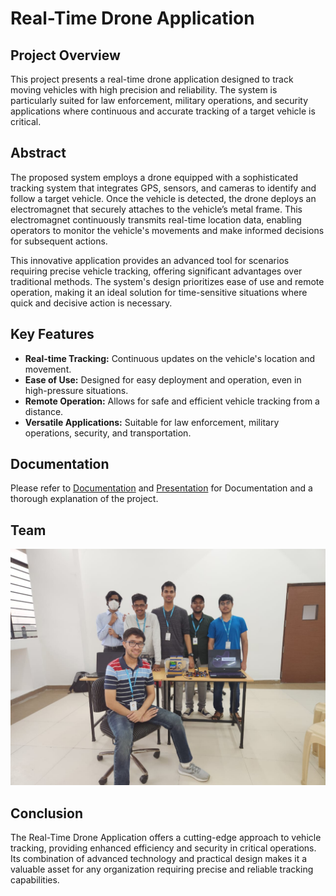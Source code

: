 # Real-Time Drone Application

## Project Overview

This project presents a real-time drone application designed to track moving vehicles with high precision and reliability. The system is particularly suited for law enforcement, military operations, and security applications where continuous and accurate tracking of a target vehicle is critical.

## Abstract

The proposed system employs a drone equipped with a sophisticated tracking system that integrates GPS, sensors, and cameras to identify and follow a target vehicle. Once the vehicle is detected, the drone deploys an electromagnet that securely attaches to the vehicle’s metal frame. This electromagnet continuously transmits real-time location data, enabling operators to monitor the vehicle's movements and make informed decisions for subsequent actions.

This innovative application provides an advanced tool for scenarios requiring precise vehicle tracking, offering significant advantages over traditional methods. The system's design prioritizes ease of use and remote operation, making it an ideal solution for time-sensitive situations where quick and decisive action is necessary.

## Key Features

- **Real-time Tracking:** Continuous updates on the vehicle's location and movement.
- **Ease of Use:** Designed for easy deployment and operation, even in high-pressure situations.
- **Remote Operation:** Allows for safe and efficient vehicle tracking from a distance.
- **Versatile Applications:** Suitable for law enforcement, military operations, security, and transportation.

## Documentation
Please refer to [Documentation](src/Docs/ECS.pdf) and [Presentation](src/Docs/ECS.pptx) for Documentation and a thorough explanation of the project.

## Team

![Team Image](src/img/Team.jpg)

## Conclusion

The Real-Time Drone Application offers a cutting-edge approach to vehicle tracking, providing enhanced efficiency and security in critical operations. Its combination of advanced technology and practical design makes it a valuable asset for any organization requiring precise and reliable tracking capabilities.
